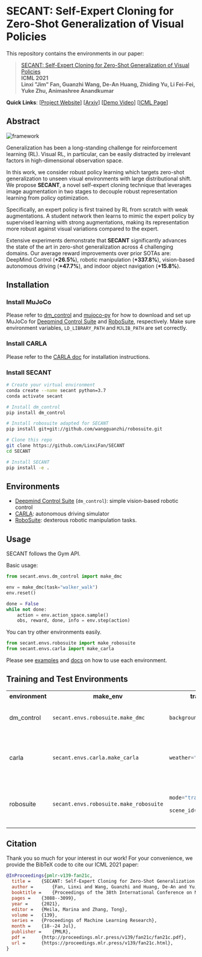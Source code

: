 # SECANT: Self-Expert Cloning for Zero-Shot Generalization of Visual Policies

This repository contains the environments in our paper:

> [SECANT: Self-Expert Cloning for Zero-Shot Generalization of Visual Policies](https://linxifan.github.io/secant-site/)<br/>
> <b>ICML 2021</b><br/>
> <b>Linxi "Jim" Fan, Guanzhi Wang, De-An Huang, Zhiding Yu, Li Fei-Fei, Yuke Zhu, Animashree Anandkumar</b><br/>

**Quick Links**:
[[Project Website](https://linxifan.github.io/secant-site/)]
[[Arxiv](http://arxiv.org/abs/2106.09678)]
[[Demo Video](https://linxifan.github.io/secant-site/assets/videos/secant.mp4)]
[[ICML Page](https://proceedings.mlr.press/v139/fan21c.html)]

## Abstract

![framework](https://linxifan.github.io/secant-site/assets/images/algorithm.png)

Generalization has been a long-standing challenge for reinforcement learning (RL). Visual RL, in particular, can be easily distracted by irrelevant factors in high-dimensional observation space.

In this work, we consider robust policy learning which targets zero-shot generalization to unseen visual environments with large distributional shift. We propose <b>SECANT</b>, a novel self-expert cloning technique that leverages image augmentation in two stages to decouple robust representation learning from policy optimization.

Specifically, an expert policy is first trained by RL from scratch with weak augmentations. A student network then learns to mimic the expert policy by supervised learning with strong augmentations, making its representation more robust against visual variations compared to the expert.

Extensive experiments demonstrate that <b>SECANT</b> significantly advances the state of the art in zero-shot generalization across 4 challenging domains. Our average reward improvements over prior SOTAs are: DeepMind Control (<b>+26.5%</b>), robotic manipulation (<b>+337.8%</b>), vision-based autonomous driving (<b>+47.7%</b>), and indoor object navigation (<b>+15.8%</b>).

## Installation

### Install MuJoCo
Please refer to [dm_control](https://github.com/deepmind/dm_control#requirements-and-installation) and [mujoco-py](https://github.com/openai/mujoco-py#install-mujoco) for how to download and set up MuJoCo for [Deepmind Control Suite](https://github.com/deepmind/dm_control#requirements-and-installation) and [RoboSuite](https://github.com/wangguanzhi/robosuite/blob/master/docs/installation.md), respectively. Make sure environment variables, `LD_LIBRARY_PATH` and `MJLIB_PATH` are set correctly.

### Install CARLA

Please refer to the [CARLA doc](docs/carla.md) for installation instructions.

### Install SECANT
```bash
# Create your virtual environment
conda create --name secant python=3.7
conda activate secant

# Install dm_control
pip install dm_control

# Install robosuite adapted for SECANT
pip install git+git://github.com/wangguanzhi/robosuite.git

# Clone this repo
git clone https://github.com/LinxiFan/SECANT
cd SECANT

# Install SECANT
pip install -e .
```


## Environments

* [Deepmind Control Suite](docs/dm_control.md) (`dm_control`): simple vision-based robotic control
* [CARLA](docs/carla.md): autonomous driving simulator
* [RoboSuite](docs/robosuite.md): dexterous robotic manipulation tasks.


## Usage

SECANT follows the Gym API. 

Basic usage:

```python
from secant.envs.dm_control import make_dmc

env = make_dmc(task="walker_walk")
env.reset()

done = False
while not done:
    action = env.action_space.sample()
    obs, reward, done, info = env.step(action)    
```

You can try other environments easily.

```python
from secant.envs.robosuite import make_robosuite
from secant.envs.carla import make_carla
```

Please see [examples](examples) and [docs](docs) on how to use each environment.

## Training and Test Environments


<table>
<tr>
<th>environment</th>
<th>make_env</th>
<th>training</th>
<th>test</th>
</tr>
<tr>
<td>
dm_control
</td>
<td>

```python
secant.envs.robosuite.make_dmc
```

</td>
<td>

```python
background="original"
```

</td>
<td>

```python
background="color_easy"
background="color_hard"
background="video[0-9]"
```

</td>
</tr>
<tr>
<td>
carla
</td>
<td>

```python
secant.envs.carla.make_carla
```

</td>
<td>

```python
weather="clear_noon"
```

</td>
<td>

```python
weather="wet_sunset"
weather="wet_cloudy_noon"
weather="soft_rain_sunset"
weather="mid_rain_sunset"
weather="hard_rain_noon"
```

</td>
</tr>
<tr>
<td>
robosuite
</td>
<td>

```python
secant.envs.robosuite.make_robosuite
```

</td>
<td>

```python
mode="train"
    
scene_id=0
```

</td>
<td>

```python
mode="eval-easy"
mode="eval-hard"
mode="eval-extreme"
    
scene_id=[0-9]
```

</td>
</tr>
</table>


## Citation

Thank you so much for your interest in our work! For your convenience, we provide the BibTeX code to cite our ICML 2021 paper:

```bibtex
@InProceedings{pmlr-v139-fan21c,
  title = 	 {SECANT: Self-Expert Cloning for Zero-Shot Generalization of Visual Policies},
  author =       {Fan, Linxi and Wang, Guanzhi and Huang, De-An and Yu, Zhiding and Fei-Fei, Li and Zhu, Yuke and Anandkumar, Animashree},
  booktitle = 	 {Proceedings of the 38th International Conference on Machine Learning},
  pages = 	 {3088--3099},
  year = 	 {2021},
  editor = 	 {Meila, Marina and Zhang, Tong},
  volume = 	 {139},
  series = 	 {Proceedings of Machine Learning Research},
  month = 	 {18--24 Jul},
  publisher =    {PMLR},
  pdf = 	 {http://proceedings.mlr.press/v139/fan21c/fan21c.pdf},
  url = 	 {https://proceedings.mlr.press/v139/fan21c.html},
}
```
